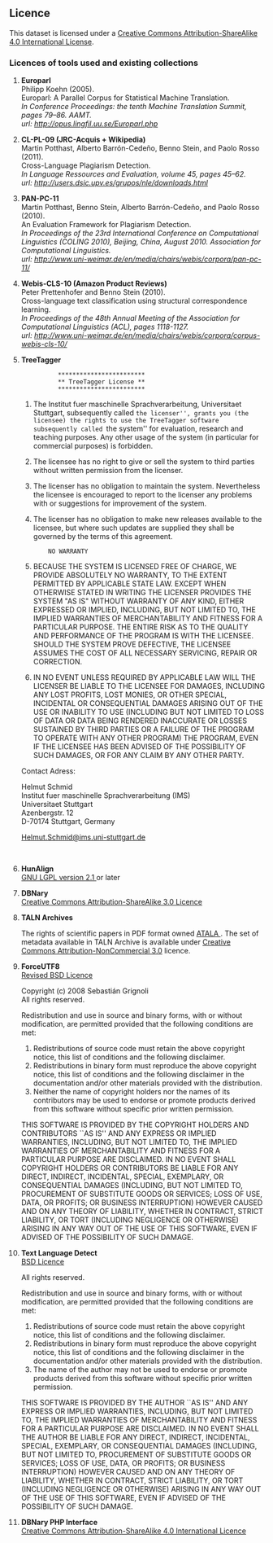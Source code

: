 ## Licence

This dataset is licensed under a <a rel="license" href="http://creativecommons.org/licenses/by-sa/4.0/">Creative Commons Attribution-ShareAlike 4.0 International License</a>.<br />

### Licences of tools used and existing collections

1.	<b>Europarl</b><br/>
	Philipp Koehn (2005). <br/>
	Europarl: A Parallel Corpus for Statistical Machine Translation. <br/>
	<i>In Conference Proceedings: the tenth Machine Translation Summit, pages 79–86. AAMT.<br/>
	url: http://opus.lingfil.uu.se/Europarl.php </i> 
	
2.	<b>CL-PL-09 (JRC-Acquis + Wikipedia)</b><br/>
	Martin Potthast, Alberto Barrón-Cedeño, Benno Stein, and Paolo Rosso (2011). <br/>
	Cross-Language Plagiarism Detection.<br/>
	<i>In Language Ressources and Evaluation, volume 45, pages 45–62.<br/>
	url: http://users.dsic.upv.es/grupos/nle/downloads.html </i> 

3.	<b>PAN-PC-11</b><br/>
	Martin Potthast, Benno Stein, Alberto Barrón-Cedeño, and Paolo Rosso (2010). <br/>
	An Evaluation Framework for Plagiarism Detection. <br/>
	<i>In Proceedings of the 23rd International Conference on Computational Linguistics (COLING 2010), Beijing,
China, August 2010. Association for Computational Linguistics. <br/>
	url: http://www.uni-weimar.de/en/media/chairs/webis/corpora/pan-pc-11/ </i> 
	
4.	<b>Webis-CLS-10 (Amazon Product Reviews)</b><br/>
	Peter Prettenhofer and Benno Stein (2010). <br/>
	Cross-language text classification using structural correspondence learning. <br/>
	<i>In Proceedings of the 48th Annual Meeting of the Association for Computational Linguistics (ACL), pages 1118-1127. <br/>
	url: http://www.uni-weimar.de/en/media/chairs/webis/corpora/corpus-webis-cls-10/ </i>

5.	<b>TreeTagger</b><br/>

                  ************************
                  ** TreeTagger License **
                  ************************

	1. The Institut fuer maschinelle Sprachverarbeitung, Universitaet
   Stuttgart, subsequently called ``the licenser'', grants you (the
   licensee) the rights to use the TreeTagger software subsequently
   called ``the system'' for evaluation, research and teaching
   purposes. Any other usage of the system (in particular for
   commercial purposes) is forbidden.

	2. The licensee has no right to give or sell the system to third
   parties without written permission from the licenser.

	3. The licenser has no obligation to maintain the system.
   Nevertheless the licensee is encouraged to report to the licenser
   any problems with or suggestions for improvement of the system.

	4. The licenser has no obligation to make new releases available to the
   licensee, but where such updates are supplied they shall be governed by
   the terms of this agreement.

			   NO WARRANTY

	5. BECAUSE THE SYSTEM IS LICENSED FREE OF CHARGE, WE PROVIDE
ABSOLUTELY NO WARRANTY, TO THE EXTENT PERMITTED BY APPLICABLE STATE
LAW. EXCEPT WHEN OTHERWISE STATED IN WRITING THE LICENSER PROVIDES THE
SYSTEM "AS IS" WITHOUT WARRANTY OF ANY KIND, EITHER EXPRESSED OR
IMPLIED, INCLUDING, BUT NOT LIMITED TO, THE IMPLIED WARRANTIES OF
MERCHANTABILITY AND FITNESS FOR A PARTICULAR PURPOSE. THE ENTIRE RISK
AS TO THE QUALITY AND PERFORMANCE OF THE PROGRAM IS WITH THE LICENSEE.
SHOULD THE SYSTEM PROVE DEFECTIVE, THE LICENSEE ASSUMES THE COST OF
ALL NECESSARY SERVICING, REPAIR OR CORRECTION.

	6. IN NO EVENT UNLESS REQUIRED BY APPLICABLE LAW WILL THE LICENSER BE
LIABLE TO THE LICENSEE FOR DAMAGES, INCLUDING ANY LOST PROFITS, LOST
MONIES, OR OTHER SPECIAL, INCIDENTAL OR CONSEQUENTIAL DAMAGES ARISING
OUT OF THE USE OR INABILITY TO USE (INCLUDING BUT NOT LIMITED TO LOSS
OF DATA OR DATA BEING RENDERED INACCURATE OR LOSSES SUSTAINED BY THIRD
PARTIES OR A FAILURE OF THE PROGRAM TO OPERATE WITH ANY OTHER PROGRAM)
THE PROGRAM, EVEN IF THE LICENSEE HAS BEEN ADVISED OF THE POSSIBILITY
OF SUCH DAMAGES, OR FOR ANY CLAIM BY ANY OTHER PARTY.


	Contact Adress:

	Helmut Schmid <br/>
	Institut fuer maschinelle Sprachverarbeitung (IMS) <br/>
	Universitaet Stuttgart <br/>
	Azenbergstr. 12 <br/>
	D-70174 Stuttgart, Germany <br/>

	Helmut.Schmid@ims.uni-stuttgart.de

<br/>

6.	<b>HunAlign</b><br/>
	<a rel="license" href="http://www.gnu.org/licenses/old-licenses/lgpl-2.1.en.html"> GNU LGPL version 2.1 </a> or later</i> <br/>

7.	<b>DBNary</b><br/>
	<a rel="license" href="https://creativecommons.org/licenses/by-sa/3.0/">Creative Commons Attribution-ShareAlike 3.0 Licence</a> </i> 

8.	<b>TALN Archives</b><br/>

	The rights of scientific papers in PDF format owned <a rel="license" href="http://www.atala.org/"> ATALA </a>. The set of metadata available in TALN Archive is available under <a rel="license" href="https://creativecommons.org/licenses/by-nc/3.0/">Creative Commons Attribution-NonCommercial 3.0</a> licence. <br/>

9.	<b>ForceUTF8</b> <br/>
	<a rel="license" href="https://github.com/neitanod/forceutf8/blob/master/src/ForceUTF8/Encoding.php"> Revised BSD Licence </a></i> <br/>

	Copyright (c) 2008 Sebastián Grignoli <br/>
	All rights reserved. <br/>
	
	Redistribution and use in source and binary forms, with or without
modification, are permitted provided that the following conditions
are met:
	1. Redistributions of source code must retain the above copyright
   notice, this list of conditions and the following disclaimer.
	2. Redistributions in binary form must reproduce the above copyright
   notice, this list of conditions and the following disclaimer in the
   documentation and/or other materials provided with the distribution.
	3. Neither the name of copyright holders nor the names of its
   contributors may be used to endorse or promote products derived
   from this software without specific prior written permission.

	THIS SOFTWARE IS PROVIDED BY THE COPYRIGHT HOLDERS AND CONTRIBUTORS
``AS IS'' AND ANY EXPRESS OR IMPLIED WARRANTIES, INCLUDING, BUT NOT LIMITED
TO, THE IMPLIED WARRANTIES OF MERCHANTABILITY AND FITNESS FOR A PARTICULAR
PURPOSE ARE DISCLAIMED.  IN NO EVENT SHALL COPYRIGHT HOLDERS OR CONTRIBUTORS
BE LIABLE FOR ANY DIRECT, INDIRECT, INCIDENTAL, SPECIAL, EXEMPLARY, OR
CONSEQUENTIAL DAMAGES (INCLUDING, BUT NOT LIMITED TO, PROCUREMENT OF
SUBSTITUTE GOODS OR SERVICES; LOSS OF USE, DATA, OR PROFITS; OR BUSINESS
INTERRUPTION) HOWEVER CAUSED AND ON ANY THEORY OF LIABILITY, WHETHER IN
CONTRACT, STRICT LIABILITY, OR TORT (INCLUDING NEGLIGENCE OR OTHERWISE)
ARISING IN ANY WAY OUT OF THE USE OF THIS SOFTWARE, EVEN IF ADVISED OF THE
POSSIBILITY OF SUCH DAMAGE. <br/>

10.	<b>Text Language Detect</b> <br/>
	<a rel="license" href="http://www.debian.org/misc/bsd.license"> BSD Licence </a></i> <br/>

	All rights reserved.

	Redistribution and use in source and binary forms, with or without
modification, are permitted provided that the following conditions
are met:
	1. Redistributions of source code must retain the above copyright
   notice, this list of conditions and the following disclaimer.
	2. Redistributions in binary form must reproduce the above copyright
   notice, this list of conditions and the following disclaimer in the
   documentation and/or other materials provided with the distribution.
	3. The name of the author may not be used to endorse or promote products
   derived from this software without specific prior written permission.

	THIS SOFTWARE IS PROVIDED BY THE AUTHOR ``AS IS'' AND ANY EXPRESS OR
IMPLIED WARRANTIES, INCLUDING, BUT NOT LIMITED TO, THE IMPLIED WARRANTIES
OF MERCHANTABILITY AND FITNESS FOR A PARTICULAR PURPOSE ARE DISCLAIMED.
IN NO EVENT SHALL THE AUTHOR BE LIABLE FOR ANY DIRECT, INDIRECT,
INCIDENTAL, SPECIAL, EXEMPLARY, OR CONSEQUENTIAL DAMAGES (INCLUDING, BUT
NOT LIMITED TO, PROCUREMENT OF SUBSTITUTE GOODS OR SERVICES; LOSS OF USE,
DATA, OR PROFITS; OR BUSINESS INTERRUPTION) HOWEVER CAUSED AND ON ANY
THEORY OF LIABILITY, WHETHER IN CONTRACT, STRICT LIABILITY, OR TORT
(INCLUDING NEGLIGENCE OR OTHERWISE) ARISING IN ANY WAY OUT OF THE USE OF
THIS SOFTWARE, EVEN IF ADVISED OF THE POSSIBILITY OF SUCH DAMAGE. <br/>

12.	<b>DBNary PHP Interface</b> <br/>
	<a rel="license" href="http://creativecommons.org/licenses/by-sa/4.0/">Creative Commons Attribution-ShareAlike 4.0 International Licence</a> </i>

